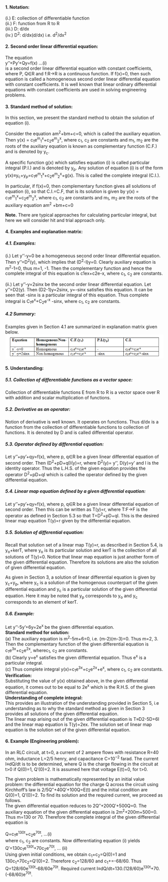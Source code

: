 #### 1. Notation:
(i.) E: collection of differentiable function <br>
(ii.) F: function from R to R <br>
(iii.) D: d/dx <br>
(iv.) D<sup>2</sup>: d/dx(d/dx) i.e. d<sup>2</sup>/dx<sup>2</sup> 
#### 2. Second order linear differential equation:
The equation <br>
y’’+Py’+Qy=f(x) 					…(i) <br>
is a second order linear differential equation with constant coefficients, where P, Q&isin;R and f:R→R is a continuous function. If f(x)=0, then such equation is called a homogeneous second order linear differential equation with constant coefficients.
It is well known that linear ordinary differential equations with constant coefficients are used in solving engineering problems.<br>
#### 3. Standard method of solution:
In this section, we present the standard method to obtain the solution of equation (i). <br> 

Consider the equation am<sup>2</sup>+bm+c=0, which is called the auxiliary equation. Then y(x) = c<sub>1</sub>e<sup>m</sup><sub>1</sub><sup>x</sup>+c<sub>2</sub>e<sup>m</sup><sub>2</sub><sup>x</sup>, where c<sub>1</sub>, c<sub>2</sub> are constants and m<sub>1</sub>, m<sub>2</sub> are the roots of the auxiliary equation is known as complementary function (C.F.) and is denoted by y<sub>c</sub>. <br>

A specific function g(x) which satisfies equation (i) is called particular integral (P.I.) and is denoted by y<sub>p</sub>. Any solution of equation (i) is of the form y(x)≡y<sub>c</sub>+y<sub>p</sub>=c<sub>1</sub>e<sup>m</sup><sub>1</sub><sup>x</sup>+c<sub>2</sub>e<sup>m</sup><sub>2</sub><sup>x</sup>+g(x). This is called the complete integral (C.I.). <br>

In particular, if f(x)=0, then complementary function gives all solutions of equation (i), so that C.I.=C.F, that is its solution is given by y(x) = c<sub>1</sub>e<sup>m</sup><sub>1</sub><sup>x</sup>+c<sub>2</sub>e<sup>m</sup><sub>2</sub><sup>x</sup>, where  c<sub>1</sub>, c<sub>2</sub> are constants and  m<sub>1</sub>, m<sub>2</sub> are the roots of the auxiliary equation am<sup>2</sup> +bm+c=0 <br>

**Note.** There are typical approaches for calculating particular integral, but here we will consider hit and trial approach only. 
#### 4. Examples and explanation matrix:
##### 4.1. Examples:
(i.) Let y’’-y=0 be a homogeneous second order linear differential equation. Then y’’=D<sup>2</sup>(y), which implies that (D<sup>2</sup>-I)y=0. Clearly auxiliary equation is m<sup>2</sup>-1=0, thus m=1, -1. Then the complementary function and hence the complete integral of this equation is c1ex+c2e-x, where c<sub>1</sub>, c<sub>2</sub> are constants.

(ii.) Let y’’-y=2sinx be the second order linear differential equation. Let y’’=D2(y). Then (D2-1)y=2sinx, y=-sinx satisfies this equation. It can be seen that -sinx is a particular integral of this equation. Thus complete integral is C<sub>1</sub>e<sup>x</sup>+C<sub>2</sub>e<sup>-x</sup> -sinx, where c<sub>1</sub>, c<sub>2</sub> are constants.
##### 4.2 Summary:
Examples given in Section 4.1 are summarized in explanation matrix given below.
![Summary](images/exp10imageaddition.PNG "Summary")
#### 5. Understanding:
##### 5.1. Collection of differentiable functions as a vector space:
Collection of differentiable functions E from R to R is a vector space over R with addition and scalar multiplication of functions.
##### 5.2. Derivative as an operator:
Notion of derivative is well known. It operates on functions. Thus d/dx is a function from the collection of differentiable functions to collection of functions. It is denoted by D and is called differential operator.
##### 5.3. Operator defined by differential equation:
Let y’’+py’+qy=f(x), where p, q&isin;R be a given linear differential equation of second order. Then (D<sup>2</sup>+pD+qI)(y)=r, where D<sup>2</sup>(y)= y’’, D(y)=y’ and I is the identity operator. Thus the L.H.S. of the given equation provides the operator D<sup>2</sup>+pD+qI which is called the operator defined by the given differential equation.
##### 5.4. Linear map equation defined by a given differential equation:
Let y’’+py’+qy=f(x), where p, q&isin;R be a given linear differential equation of second order. Then this can be written as T(y)=r, where T:F→F is the operator as defined in Section 5.3 so that T=D<sup>2</sup>+pD+qI. This is the desired linear map equation T(y)=r given by the differential equation.
##### 5.5. Solution of differential equation:
Recall that solution set of a linear map T(y)=r, as described in Section 5.4, is y<sub>o</sub>+kerT, where y<sub>o</sub> is its particular solution and kerT is the collection of all solutions of T(y)=0. Notice that linear map equation is just another form of the given differential equation. Therefore its solutions are also the solution of given differential equation.

As given in Section 3, a solution of linear differential equation is given by y<sub>c</sub>+y<sub>p</sub>, where y<sub>c</sub> is a solution of the homogenous counterpart of the given differential equation and y<sub>c</sub> is a particular solution of the given differential equation. Here it may be noted that y<sub>p</sub> corresponds to y<sub>o</sub> and y<sub>c</sub> corresponds to an element of kerT.
##### 5.6. Example: 
Let y’’-5y’+6y=2e<sup>x</sup> be the given differential equation. <br>
**Standard method for solution:** <br>
(a) The auxiliary equation is m<sup>2</sup>-5m+6=0, i.e. (m-2)(m-3)=0. Thus m=2, 3. Then the complementary function of the given differential equation is c<sub>1</sub>e<sup>3x</sup>+c<sub>2</sub>e<sup>2x</sup>, wherec<sub>1</sub>, c<sub>2</sub> are constants. <br>
(b) Clearly y=e<sup>x</sup> satisfies the given differential equation. Thus e<sup>x</sup> is a particular integral. <br>
(c) Thus complete integral y(x)=c<sub>1</sub>e<sup>3x</sup>+c<sub>2</sub>e<sup>2x</sup>+e<sup>x</sup>, where c<sub>1</sub>, c<sub>2</sub> are constants. <br>
**Verification:**  <br>
Substituting the value of y(x) obtained above, in the given differential equation, it comes out to be equal to 2e<sup>x</sup> which is the R.H.S. of the given differential equation. <br>
**Understanding of complete integral:**  <br>
This provides an illustration of the understanding provided in Section 5, i.e understanding as to why the standard method as given in Section 3 provides all solutions of the given differential equation. <br>
The linear map arising out of the given differential equation is T≡D2-5D+6I and the linear map equation is T(y)=2ex. The solution set of linear map equation is the solution set of the given differential equation. <br>
#### 6. Example (Engineering problem): <br>
In an RLC circuit, at t=0, a current of 2 ampere flows with resistance R=40 ohm, inductance L=2/5 henry, and capacitance C=10<sup>−2</sup> farad. The current I≡dQ/dt is to be determined, where Q is the charge flowing in the circuit at t>0 if Q(0)=1, Q′(0)=2. It is assumed here that voltage E(t)=0, for t>0. <br>

The given problem is mathematically represented by an initial value problem: the differential equation for the charge Q across the circuit using Kirchhoff’s law is 2/5Q′′+40Q′+100Q=E(t) and the initial condition are Q(0)=1, Q′(0)=2. To find its solution and the required current, we proceed as follows.  <br>
The given differential equation reduces to 2Q′′+200Q′+500Q=0. The auxiliary equation of the given differential equation is 2m<sup>2</sup>+200m+500=0. Thus m=130 or 70. Therefore the complete integral of the given differential equation is     <br>                                                 
                      Q=c<sub>1</sub>e<sup>130t</sup>+c<sub>2</sub>e<sup>70t</sup>,                      …(i) <br>
where c<sub>1</sub>, c<sub>2</sub> are constants. Now differentiating equation (i) yields  <br>
                           Q′=130c<sub>1</sub>e<sup>130t</sup>+70c<sub>2</sub>e<sup>70t</sup>,           … (ii)  <br>
Using given initial conditions, we obtain c<sub>1</sub>+c<sub>2</sub>=Q(0)=1 and 130c<sub>1</sub>+70c<sub>2</sub>=Q′(0)=2. Therefore c<sub>2</sub>=128/60 and c<sub>1</sub>+=-68/60. Thus Q=128/60e<sup>130t</sup>-68/60e<sup>70t</sup>. Required current I≡dQ/dt=130.(128/60)e<sup>130t</sup>+70.(-68/60)e<sup>70t</sup>.
